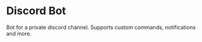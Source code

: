 # Discord Bot

Bot for a private discord channel.
Supports custom commands, notifications and more.
